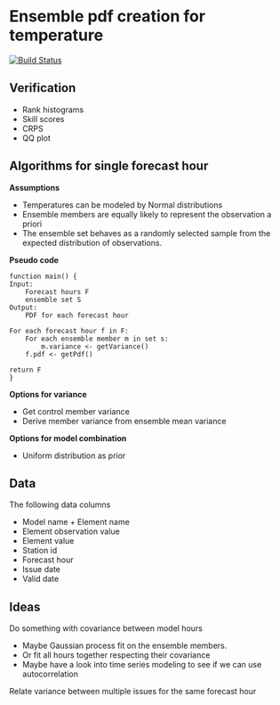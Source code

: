 # Ensemble pdf creation for temperature
[![Build Status](https://travis-ci.org/tomderuijter/probability-forecast.svg?branch=master)](https://travis-ci.org/tomderuijter/probability-forecast)

## Verification
- Rank histograms
- Skill scores
- CRPS
- QQ plot

## Algorithms for single forecast hour

**Assumptions**
* Temperatures can be modeled by Normal distributions
* Ensemble members are equally likely to represent the observation a priori
* The ensemble set behaves as a randomly selected sample from the expected
distribution of observations.

**Pseudo code**
```
function main() {
Input:
    Forecast hours F
    ensemble set S
Output:
    PDF for each forecast hour

For each forecast hour f in F:
    For each ensemble member m in set s:
        m.variance <- getVariance()
    f.pdf <- getPdf()

return F
}
```

**Options for variance**
* Get control member variance
* Derive member variance from ensemble mean variance

**Options for model combination**
* Uniform distribution as prior

## Data
The following data columns
* Model name + Element name
* Element observation value
* Element value
* Station id
* Forecast hour
* Issue date
* Valid date

## Ideas
Do something with covariance between model hours
- Maybe Gaussian process fit on the ensemble members.
- Or fit all hours together respecting their covariance
- Maybe have a look into time series modeling to see if we can use autocorrelation

Relate variance between multiple issues for the same forecast hour
